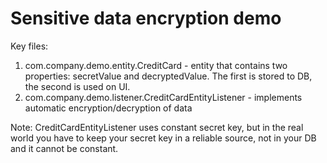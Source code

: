 Sensitive data encryption demo
==============================

Key files:

1. com.company.demo.entity.CreditCard - entity that contains two properties: secretValue and decryptedValue. The first is stored to DB, the second is used on UI.
2. com.company.demo.listener.CreditCardEntityListener - implements automatic encryption/decryption of data


Note: CreditCardEntityListener uses constant secret key, but in the real world you have to keep your secret key in a reliable source, not in your DB and it cannot be constant.
